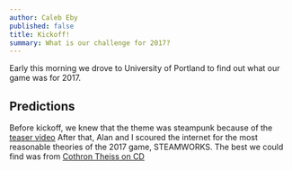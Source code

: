 ```yaml
---
author: Caleb Eby
published: false
title: Kickoff!
summary: What is our challenge for 2017?
---
```

Early this morning we drove to University of Portland to find out what our game was for 2017.

## Predictions
Before kickoff, we knew that the theme was steampunk because of the [teaser video](https://www.youtube.com/watch?v=37GBEBLfhWA) After that, Alan and I scoured the internet for the most reasonable theories of the 2017 game, STEAMWORKS. The best we could find was from [Cothron Theiss on CD](https://www.chiefdelphi.com/forums/showthread.php?t=151433&page=7#post1607886)